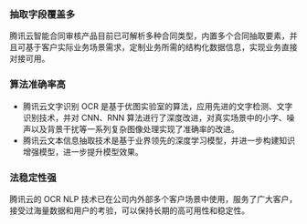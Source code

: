 ### 抽取字段覆盖多
腾讯云智能合同审核产品目前已可解析多种合同类型，内置多个合同抽取要素，并且可基于客户实际业务场景需求，定制业务所需的结构化数据信息，实现业务直接对接可用。

### 算法准确率高
- 腾讯云文字识别 OCR 是基于优图实验室的算法，应用先进的文字检测、文字识别技术，并对 CNN、RNN 算法进行了深度改进，对真实场景中的小字、噪声以及背景干扰等一系列复杂图像处理实现了准确率的改进。
- 腾讯云文本信息抽取技术是基于业界领先的深度学习模型，并进一步构建知识增强模型，进一步提升模型效果。

### 法稳定性强
腾讯云的 OCR NLP 技术已在公司内外部多个客户场景中使用，服务了广大客户，接受过海量数据和用户的考验，可以保持长期的高可用性和稳定性。
